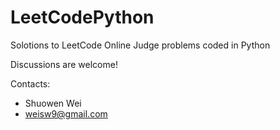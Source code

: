 # LeetCodePython

Solotions to LeetCode Online Judge problems coded in Python 


Discussions are welcome! 

Contacts: 
- Shuowen Wei
- weisw9@gmail.com
